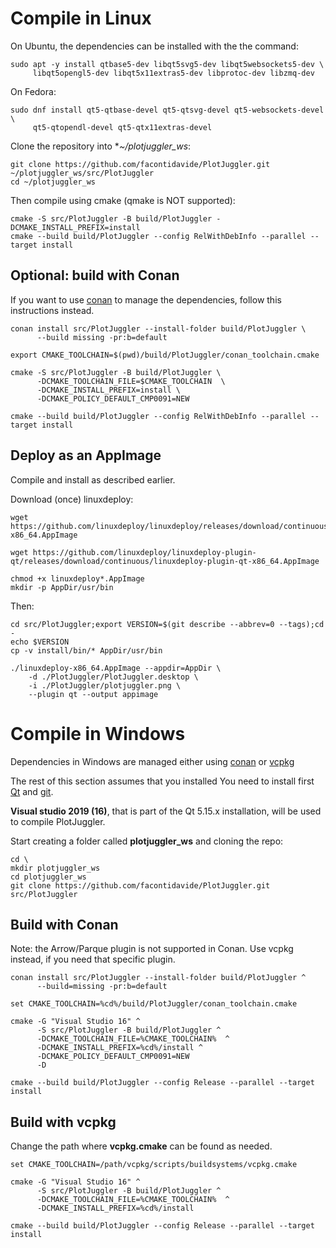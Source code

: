 # Compile in Linux

On Ubuntu, the dependencies can be installed with the the command:

    sudo apt -y install qtbase5-dev libqt5svg5-dev libqt5websockets5-dev \
         libqt5opengl5-dev libqt5x11extras5-dev libprotoc-dev libzmq-dev
    
On Fedora:

    sudo dnf install qt5-qtbase-devel qt5-qtsvg-devel qt5-websockets-devel \
         qt5-qtopendl-devel qt5-qtx11extras-devel

Clone the repository into **~/plotjuggler_ws*:

```
git clone https://github.com/facontidavide/PlotJuggler.git ~/plotjuggler_ws/src/PlotJuggler
cd ~/plotjuggler_ws
```
    
Then compile using cmake (qmake is NOT supported):

```
cmake -S src/PlotJuggler -B build/PlotJuggler -DCMAKE_INSTALL_PREFIX=install
cmake --build build/PlotJuggler --config RelWithDebInfo --parallel --target install
```
 
## Optional: build with Conan

If you want to use [conan](https://conan.io/) to manage the dependencies, 
follow this instructions instead.

```
conan install src/PlotJuggler --install-folder build/PlotJuggler \
      --build missing -pr:b=default

export CMAKE_TOOLCHAIN=$(pwd)/build/PlotJuggler/conan_toolchain.cmake

cmake -S src/PlotJuggler -B build/PlotJuggler \
      -DCMAKE_TOOLCHAIN_FILE=$CMAKE_TOOLCHAIN  \
      -DCMAKE_INSTALL_PREFIX=install \
      -DCMAKE_POLICY_DEFAULT_CMP0091=NEW

cmake --build build/PlotJuggler --config RelWithDebInfo --parallel --target install
```

## Deploy as an AppImage

Compile and install as described earlier.

Download (once) linuxdeploy:

```
wget https://github.com/linuxdeploy/linuxdeploy/releases/download/continuous/linuxdeploy-x86_64.AppImage

wget https://github.com/linuxdeploy/linuxdeploy-plugin-qt/releases/download/continuous/linuxdeploy-plugin-qt-x86_64.AppImage

chmod +x linuxdeploy*.AppImage
mkdir -p AppDir/usr/bin
```

Then:

```
cd src/PlotJuggler;export VERSION=$(git describe --abbrev=0 --tags);cd -
echo $VERSION
cp -v install/bin/* AppDir/usr/bin

./linuxdeploy-x86_64.AppImage --appdir=AppDir \
    -d ./PlotJuggler/PlotJuggler.desktop \
    -i ./PlotJuggler/plotjuggler.png \ 
    --plugin qt --output appimage
```

# Compile in Windows

Dependencies in Windows are managed either using 
[conan](https://conan.io/) or [vcpkg](https://vcpkg.io/en/index.html)

The rest of this section assumes that you installed
You need to install first [Qt](https://www.qt.io/download-open-source) and 
[git](https://desktop.github.com/).

**Visual studio 2019 (16)**, that is part of the Qt 5.15.x installation,
 will be used to compile PlotJuggler.

Start creating a folder called **plotjuggler_ws** and cloning the repo:

```
cd \
mkdir plotjuggler_ws
cd plotjuggler_ws
git clone https://github.com/facontidavide/PlotJuggler.git src/PlotJuggler
```

## Build with Conan

Note: the Arrow/Parque plugin is not supported in Conan. Use vcpkg instead, if you need
that specific plugin.

```
conan install src/PlotJuggler --install-folder build/PlotJuggler ^
      --build=missing -pr:b=default

set CMAKE_TOOLCHAIN=%cd%/build/PlotJuggler/conan_toolchain.cmake

cmake -G "Visual Studio 16" ^
      -S src/PlotJuggler -B build/PlotJuggler ^
      -DCMAKE_TOOLCHAIN_FILE=%CMAKE_TOOLCHAIN%  ^
      -DCMAKE_INSTALL_PREFIX=%cd%/install ^
      -DCMAKE_POLICY_DEFAULT_CMP0091=NEW
      -D

cmake --build build/PlotJuggler --config Release --parallel --target install
```

## Build with vcpkg

Change the path where **vcpkg.cmake** can be found as needed.

```
set CMAKE_TOOLCHAIN=/path/vcpkg/scripts/buildsystems/vcpkg.cmake

cmake -G "Visual Studio 16" ^
      -S src/PlotJuggler -B build/PlotJuggler ^
      -DCMAKE_TOOLCHAIN_FILE=%CMAKE_TOOLCHAIN%  ^
      -DCMAKE_INSTALL_PREFIX=%cd%/install

cmake --build build/PlotJuggler --config Release --parallel --target install
```
